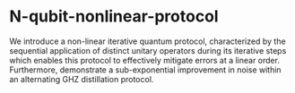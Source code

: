 # N-qubit-nonlinear-protocol
We introduce a non-linear iterative quantum protocol, characterized by the sequential application of distinct unitary operators during its iterative steps which enables this protocol to effectively mitigate errors at a linear order. Furthermore, demonstrate a sub-exponential improvement in noise within an alternating GHZ distillation protocol. 
